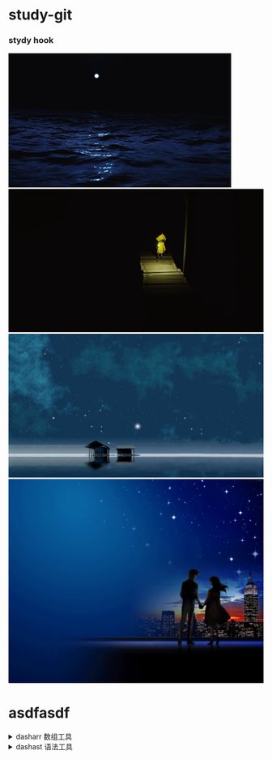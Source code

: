 # study-git

### stydy hook

![aa1](./tests/images/gif/1525.gif)
![bb22](./tests/images/jpg/20c01.jpg)
![ccc333](./tests/images/png/54542.jpg)
![ddd444](./tests/images/gif/53.gif)

# asdfasdf



<details>
  <summary>dasharr 数组工具</summary>
    <details>
      <summary style="margin-left: 20px">&nbsp;&nbsp;&nbsp;&nbsp;func Include[T comparable](haystack []T, needle T) bool 判断一个 needle值 是否存在于 haystack切片 当中</summary>
      <pre>
@Param haystack 只能是 slice
@Param needle 是 haystack[0] 类型的值
@Tips comparable 表示go里面 所有内置的 可以使用==或!=来进行比较的类型集合。如 int、uint、float、bool、struct、指针
@Editor robotyang at 2023</pre>
    </details>
    <details>
      <summary style="margin-left: 20px">&nbsp;&nbsp;&nbsp;&nbsp;func Include[T comparable](haystack []T, needle T) bool 判断一个 needle值 是否存在于 haystack切片 当中</summary>
      <pre>
@Param haystack 只能是 slice
@Param needle 是 haystack[0] 类型的值
@Tips comparable 表示go里面 所有内置的 可以使用==或!=来进行比较的类型集合。如 int、uint、float、bool、struct、指针
@Editor robotyang at 2023</pre>
    </details>
</details>

<details>
  <summary>dashast 语法工具</summary>
    <details>
      <summary style="margin-left: 20px">&nbsp;&nbsp;&nbsp;&nbsp;func Include[T comparable](haystack []T, needle T) bool 判断一个 needle值 是否存在于 haystack切片 当中</summary>
      <pre>
@Param haystack 只能是 slice
@Param needle 是 haystack[0] 类型的值
@Tips comparable 表示go里面 所有内置的 可以使用==或!=来进行比较的类型集合。如 int、uint、float、bool、struct、指针
@Editor robotyang at 2023</pre>
    </details>
    <details>
      <summary style="margin-left: 20px">&nbsp;&nbsp;&nbsp;&nbsp;func Include[T comparable](haystack []T, needle T) bool 判断一个 needle值 是否存在于 haystack切片 当中</summary>
      <pre>
@Param haystack 只能是 slice
@Param needle 是 haystack[0] 类型的值
@Tips comparable 表示go里面 所有内置的 可以使用==或!=来进行比较的类型集合。如 int、uint、float、bool、struct、指针
@Editor robotyang at 2023</pre>
    </details>
</details>
